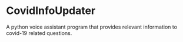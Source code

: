 # CovidInfoUpdater
A python voice assistant program that provides relevant information to covid-19 related questions.
